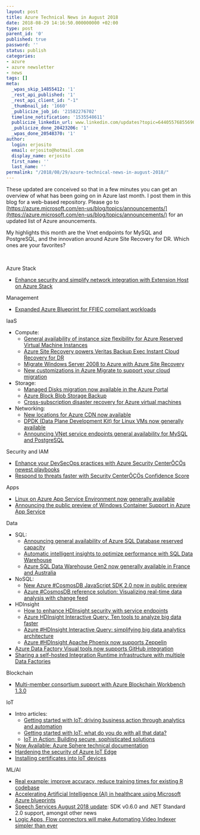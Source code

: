 ```yaml
---
layout: post
title: Azure Technical News in August 2018
date: 2018-08-29 14:16:50.000000000 +02:00
type: post
parent_id: '0'
published: true
password: ''
status: publish
categories:
- azure
- azure newsletter
- news
tags: []
meta:
  _wpas_skip_14855412: '1'
  _rest_api_published: '1'
  _rest_api_client_id: "-1"
  _thumbnail_id: '1660'
  _publicize_job_id: '21582276702'
  timeline_notification: '1535548611'
  publicize_linkedin_url: www.linkedin.com/updates?topic=6440557685569056768
  _publicize_done_20423206: '1'
  _wpas_done_20548370: '1'
author:
  login: erjosito
  email: erjosito@hotmail.com
  display_name: erjosito
  first_name: ''
  last_name: ''
permalink: "/2018/08/29/azure-technical-news-in-august-2018/"
---
```

These updated are conceived so that in a few minutes you can get an overview of what has been going on in Azure last month. I post them in this blog for a web-based repository. Please go to [https://azure.microsoft.com/en-us/blog/topics/announcements/](https://azure.microsoft.com/en-us/blog/topics/announcements/) for an updated list of Azure anouncements.

My highlights this month are the Vnet endpoints for MySQL and PostgreSQL, and the innovation around Azure Site Recovery for DR. Which ones are your favorites?

&nbsp;

Azure Stack

- [Enhance security and simplify network integration with Extension Host on Azure Stack](https://azure.microsoft.com/en-us/blog/extension-host-coming-to-azure-stack/)

Management

- [Expanded Azure Blueprint for FFIEC compliant workloads](https://azure.microsoft.com/en-us/blog/expanded-azure-blueprint-for-ffiec-compliant-workloads/)

IaaS

- Compute:
  - [General availability of instance size flexibility for Azure Reserved Virtual Machine Instances](https://azure.microsoft.com/en-us/blog/general-availability-of-instance-size-flexibility-for-azure-reserved-virtual-machine-instances/)
  - [Azure Site Recovery powers Veritas Backup Exec Instant Cloud Recovery for DR](https://azure.microsoft.com/en-us/blog/azure-site-recovery-powers-veritas-backup-exec-instant-cloud-recovery-for-disaster-recovery/)
  - [Migrate Windows Server 2008 to Azure with Azure Site Recovery](https://azure.microsoft.com/en-us/blog/migrate-windows-server-2008-with-azure-site-recovery/)
  - [New customizations in Azure Migrate to support your cloud migration](https://azure.microsoft.com/en-us/blog/new-customizations-in-azure-migrate-to-support-your-cloud-migration/)
- Storage:
  - [Managed Disks migration now available in the Azure Portal](https://azure.microsoft.com/en-us/blog/managed-disks-migration-portal/)
  - [Azure Block Blob Storage Backup](https://azure.microsoft.com/en-us/blog/microsoft-azure-block-blob-storage-backup/)
  - [Cross-subscription disaster recovery for Azure virtual machines](https://azure.microsoft.com/en-us/blog/cross-subscription-dr/)
- Networking:
  - [New locations for Azure CDN now available](https://azure.microsoft.com/en-us/blog/new-locations-for-azure-cdn-now-available/)
  - [DPDK (Data Plane Development Kit) for Linux VMs now generally available](https://azure.microsoft.com/en-us/blog/dpdk-data-plane-development-kit-for-linux-vms-now-generally-available/)
  - [Announcing VNet service endpoints general availability for MySQL and PostgreSQL](https://azure.microsoft.com/en-us/blog/vnet-service-endpoints-for-azure-database-services-for-mysql-and-postgresql-ga/)

Security and IAM

- [Enhance your DevSecOps practices with Azure Security CenterÔÇÖs newest playbooks](https://azure.microsoft.com/en-us/blog/enhance-your-devsecops-practices-with-azure-security-center-s-newest-playbooks/)
- [Respond to threats faster with Security CenterÔÇÖs Confidence Score](https://azure.microsoft.com/en-us/blog/respond-to-threats-faster-with-security-center-s-confidence-score/)

Apps

- [Linux on Azure App Service Environment now generally available](https://azure.microsoft.com/en-us/blog/linux-on-azure-app-service-environment-now-generally-available/)
- [Announcing the public preview of Windows Container Support in Azure App Service](https://azure.microsoft.com/en-us/blog/announcing-the-public-preview-of-windows-container-support-in-azure-app-service/)

Data

- SQL:
  - [Announcing general availability of Azure SQL Database reserved capacity](https://azure.microsoft.com/en-us/blog/announcing-general-availability-of-azure-sql-database-reserved-capacity/)
  - [Automatic intelligent insights to optimize performance with SQL Data Warehouse](https://azure.microsoft.com/en-us/blog/automatic-intelligent-insights-to-optimize-performance-with-sql-data-warehouse/)
  - [Azure SQL Data Warehouse Gen2 now generally available in France and Australia](https://azure.microsoft.com/en-us/blog/azure-sql-data-warehouse-gen2-now-generally-available-in-france-and-australia/)
- NoSQL:
  - [New Azure #CosmosDB JavaScript SDK 2.0 now in public preview](https://azure.microsoft.com/en-us/blog/new-azure-cosmosdb-javascript-sdk-2-0-now-in-public-preview/)
  - [Azure #CosmosDB reference solution: Visualizing real-time data analysis with change feed](https://azure.microsoft.com/en-us/blog/azure-cosmos-db-reference-solution-visualizing-real-time-data-analysis-with-change-feed/)
- HDInsight
  - [How to enhance HDInsight security with service endpoints](https://azure.microsoft.com/en-us/blog/enhance-hdinsight-security-with-service-endpoints/)
  - [Azure HDInsight Interactive Query: Ten tools to analyze big data faster](https://azure.microsoft.com/en-us/blog/azure-hdinsight-interactive-query-ten-tools-to-analyze-big-data-faster/)
  - [Azure #HDInsight Interactive Query: simplifying big data analytics architecture](https://azure.microsoft.com/en-us/blog/azure-hdinsight-interactive-query-simplifying-big-data-analytics-architecture-and-operations/)
  - [Azure #HDInsight Apache Phoenix now supports Zeppelin](https://azure.microsoft.com/en-us/blog/azure-hdinsight-apache-phoenix-now-supports-apache-zeppelin/)
- [Azure Data Factory Visual tools now supports GitHub integration](https://azure.microsoft.com/en-us/blog/azure-data-factory-visual-tools-now-supports-github-integration/)
- [Sharing a self-hosted Integration Runtime infrastructure with multiple Data Factories](https://azure.microsoft.com/en-us/blog/sharing-a-self-hosted-integration-runtime-infrastructure-with-multiple-data-factories/)

Blockchain

- [Multi-member consortium support with Azure Blockchain Workbench 1.3.0](https://azure.microsoft.com/en-us/blog/multi-member-consortium-support-with-azure-blockchain-workbench-1-3-0/)

IoT

- Intro articles:
  - [Getting started with IoT: driving business action through analytics and automation](https://azure.microsoft.com/en-us/blog/getting-started-with-iot-driving-business-action-through-analytics-and-automation/)
  - [Getting started with IoT: what do you do with all that data?](https://azure.microsoft.com/en-us/blog/getting-started-with-iot-what-do-you-do-with-all-that-data/)
  - [IoT in Action: Building secure, sophisticated solutions](https://azure.microsoft.com/en-us/blog/iot-in-action-building-secure-sophisticated-solutions/)
- [Now Available: Azure Sphere technical documentation](https://azure.microsoft.com/en-us/blog/now-available-azure-sphere-technical-documentation/)
- [Hardening the security of Azure IoT Edge](https://azure.microsoft.com/en-us/blog/hardening-the-security-of-azure-iot-edge-2/)
- [Installing certificates into IoT devices](https://azure.microsoft.com/en-us/blog/installing-certificates-into-iot-devices/)

ML/AI

- [Real example: improve accuracy, reduce training times for existing R codebase](https://azure.microsoft.com/en-us/blog/real-world-example-of-optimizing-an-r-model-in-azure/)
- [Accelerating Artificial Intelligence (AI) in healthcare using Microsoft Azure blueprints](https://azure.microsoft.com/en-us/blog/accelerating-artificial-intelligence-ai-in-healthcare-using-microsoft-azure-blueprints/)
- [Speech Services August 2018 update](https://azure.microsoft.com/en-us/blog/speech-services-august-2018-update/): SDK v0.6.0 and .NET Standard 2.0 support, amongst other news
- [Logic Apps, Flow connectors will make Automating Video Indexer simpler than ever](https://azure.microsoft.com/en-us/blog/logic-apps-flow-connectors-will-make-automating-video-indexer-simpler-than-ever/)

&nbsp;

